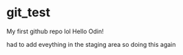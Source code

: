 # git_test
My first github repo lol
Hello Odin!

had to add eveything in the staging area so doing this again 